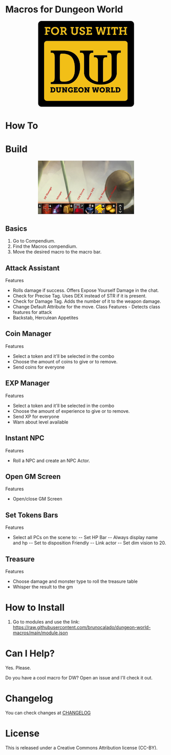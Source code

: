 # Macros for Dungeon World
<p align="center">
  <img width="300" src="images/guide/usedw.png">
</p>

# How To

# Build
<p align="center">
  <img width="300" src="images/guide/build.jpg">
</p>

## Basics
1. Go to Compendium.
2. Find the Macros compendium.
3. Move the desired macro to the macro bar.

## Attack Assistant
Features
- Rolls damage if success. Offers Expose Yourself Damage in the chat.
- Check for Precise Tag. Uses DEX instead of STR if it is present.
- Check for Damage Tag. Adds the number of it to the weapon damage.
- Change Default Attribute for the move.
Class Features - Detects class features for attack
- Backstab, Herculean Appetites

## Coin Manager
Features
- Select a token and it'll be selected in the combo
- Choose the amount of coins to give or to remove.
- Send coins for everyone

## EXP Manager
Features
- Select a token and it'll be selected in the combo
- Choose the amount of experience to give or to remove.
- Send XP for everyone
- Warn about level available

## Instant NPC
Features
- Roll a NPC and create an NPC Actor.

## Open GM Screen
Features
- Open/close GM Screen

## Set Tokens Bars
Features
- Select all PCs on the scene to:
-- Set HP Bar
-- Always display name and hp
-- Set to disposition Friendly
-- Link actor
-- Set dim vision to 20.

## Treasure
Features
- Choose damage and monster type to roll the treasure table
- Whisper the result to the gm

# How to Install
1. Go to modules and use the link: 
https://raw.githubusercontent.com/brunocalado/dungeon-world-macros/main/module.json

# Can I Help?
Yes. Please.

Do you have a cool macro for DW? Open an issue and I'll check it out.

# Changelog
You can check changes at [CHANGELOG](CHANGELOG.md)

# License
This is released under a Creative Commons Attribution license (CC-BY).